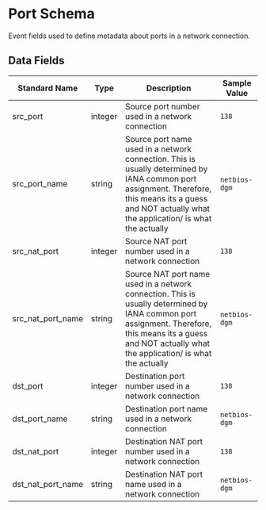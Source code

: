 # Port Schema
Event fields used to define metadata about ports in a network connection.

## Data Fields
|Standard Name|Type|Description|Sample Value|
|---|---|---|---|
| src_port          | integer | Source port number used in a network connection                                                                                                                                                             | `138`         |
| src_port_name     | string  | Source port name used in a network connection. This is usually determined by IANA common port assignment. Therefore, this means its a guess and NOT actually what the application/ is what the actually     | `netbios-dgm` |
| src_nat_port      | integer | Source NAT port number used in a network connection                                                                                                                                                         | `138`         |
| src_nat_port_name | string  | Source NAT port name used in a network connection. This is usually determined by IANA common port assignment. Therefore, this means its a guess and NOT actually what the application/ is what the actually | `netbios-dgm` |
| dst_port          | integer | Destination port number used in a network connection                                                                                                                                                        | `138`         |
| dst_port_name     | string  | Destination port name used in a network connection                                                                                                                                                          | `netbios-dgm` |
| dst_nat_port      | integer | Destination NAT port number used in a network connection                                                                                                                                                    | `138`         |
| dst_nat_port_name | string  | Destination NAT port name used in a network connection                                                                                                                                                      | `netbios-dgm` |
